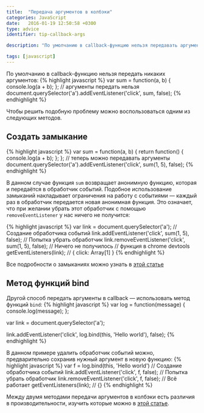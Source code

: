 ```yaml
---
title:  "Передача аргументов в колбэки"
categories: JavaScript
date:   2016-01-19 12:50:58 +0300
type: advice
identifier: tip-callback-args

description: "По умолчанию в callback-функцию нельзя передавать аргументы, что в некоторых случаях приводит к очень неприятным проблемам. В статье расскажем, как обойти это ограничение."

tags: [javascript]
---
```


По умолчанию в callback-функцию нельзя передать никаких аргументов:
{% highlight javascript %}
var sum = function(a, b) {
  console.log(a + b);
};
// аргументы передать нельзя
document.querySelector('a').addEventListener('click', sum, false);
{% endhighlight %}

Чтобы решить подобную проблему можно воспользоваться одним из следующих методов.

## Создать замыкание

{% highlight javascript %}
var sum = function(a, b) {
  return function() {
    console.log(a + b);
  };
};
// теперь можно передавать аргументы
document.querySelector('a').addEventListener('click', sum(1, 5), false);
{% endhighlight %}

В данном случае функция `sum` возвращает анонимную функцию, которая и передаётся в обработчик событий. Подобное использование замыканий накладывает ограничения на работу с событиями — каждый раз в обработчик передается новая анонимная функция. Это означает, что при желании убрать этот обработчик с помощью `removeEventListener` у нас ничего не получится:

{% highlight javascript %}
var link = document.querySelector('a');
// Создание обработчика событий
link.addEventListener('click', sum(1, 5), false);
// Попытка убрать обработчик
link.removeEventListener('click', sum(1, 5), false);
// Ничего не получилось
// функция в chrome devtools
getEventListeners(link); // { click: Array[1] } 
{% endhighlight %}

Все подробности о замыканиях можно узнать в [этой статье](https://medium.com/javascript-scene/master-the-javascript-interview-what-is-a-closure-b2f0d2152b36#.jp0b0hs9i)

## Метод функций bind
Другой способ передать аргументы в callback — использовать метод функций `bind`:
{% highlight javascript %}
var log = function(message) {
  console.log(message);
};

var link = document.querySelector('a');

link.addEventListener('click', log.bind(this, 'Hello world'), false);
{% endhighlight %}

В данном примере удалить обработчик событий можно, предварительно сохранив нужный аргумент в новую функцию:
{% highlight javascript %}
var f = log.bind(this, 'Hello world')
// Создание обработчика событий
link.addEventListener('click', f, false);
// Попытка убрать обработчик
link.removeEventListener('click', f, false);
// Всё работает
getEventListeners(link); // {}
{% endhighlight %}

Между двумя методами передачи аргументов в колбэки есть различия в производительности, изучить которые можно в [этой статье](http://jsperf.com/bind-vs-closure-23).